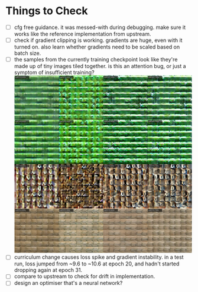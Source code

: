 # Things to Check

- [ ] cfg free guidance. it was messed-with during debugging. make sure it works like the reference implementation from upstream.
- [ ] check if gradient clipping is working. gradients are huge, even with it turned on. also learn whether gradients need to be scaled based on batch size.
- [ ] the samples from the currently training checkpoint look like they're made up of tiny images tiled together. is this an attention bug, or just a symptom of insufficient training?
    ![Sample from epoch 30](training_samples/116-14800-media_images_samples_14726_64d685c198ed21a554b5.png)
- [ ] curriculum change causes loss spike and gradient instability. in a test run, loss jumped from ~9.6 to ~10.6 at epoch 20, and hadn't started dropping again at epoch 31.
- [ ] compare to upstream to check for drift in implementation.
- [ ] design an optimiser that's a neural network?
